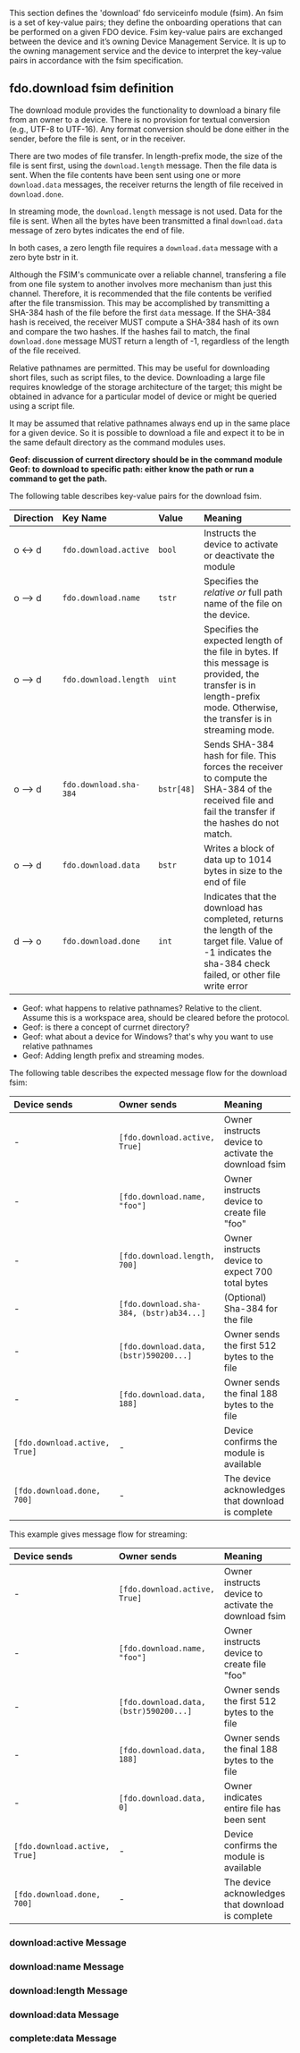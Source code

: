This section defines the 'download' fdo serviceinfo module (fsim). An fsim is a set of key-value pairs; they define the 
onboarding operations that can be performed on a given FDO device. Fsim key-value pairs are exchanged between the device and it’s owning Device Management Service. It is up to the owning management service and the
device to interpret the key-value pairs in accordance with the fsim specification.

## fdo.download fsim definition
The download module provides the functionality to download a binary file from an owner to a device. There is no provision for textual conversion (e.g., UTF-8 to UTF-16).  Any format conversion should be done either in the sender, before the file is sent, or in the receiver.  

There are two modes of file transfer.  In length-prefix mode, the size of the file is sent first, using the `download.length` message.  Then the file data is sent.  When the file contents have been sent using one or more `download.data` messages, the receiver returns the length of file received in `download.done`.  

In streaming mode, the `download.length` message is not used.  Data for the file is sent.  When all the bytes have been transmitted a final `download.data` message of zero bytes indicates the end of file. 

In both cases, a zero length file requires a `download.data` message with a zero byte bstr in it.

Although the FSIM's communicate over a reliable channel, transfering a file from one file system to another involves more mechanism than just this channel.  Therefore, it is recommended that the file contents be verified after the file transmission.  This may be accomplished by transmitting a SHA-384 hash of the file before the first `data` message.  If the SHA-384 hash is received, the receiver MUST compute a SHA-384 hash of its own and compare the two hashes. If the hashes fail to match, the final `download.done` message MUST return a length of -1, regardless of the length of the file received.

Relative pathnames are permitted.  This may be useful for downloading short files, such as script files, to the device.  Downloading a large file requires knowledge of the storage architecture of the target; this might be obtained in advance for a particular model of device or might be queried using a script file.  

It may be assumed that relative pathnames always end up in the same place for a given device.  So it is possible to download a file and expect it to be in the same default directory as the command modules uses.  

**Geof: discussion of current directory should be in the command module**
**Geof: to download to specific path: either know the path or run a command to get the path.**

The following table describes key-value pairs for the download fsim.


| Direction | Key Name                      | Value                      | Meaning   |
|:----------|:------------------------------|:---------------------------|:----------|
| o <-> d   | `fdo.download.active` | `bool` | Instructs the device to activate or deactivate the module  | 
| o --> d   | `fdo.download.name` | `tstr` | Specifies the *relative or* full path name of the file on the device.   | 
| o --> d   | `fdo.download.length` | `uint` | Specifies the expected length of the file in bytes.  If this message is provided, the transfer is in length-prefix mode.  Otherwise, the transfer is in streaming mode. | 
| o --> d   | `fdo.download.sha-384` | `bstr[48]` | Sends SHA-384 hash for file.  This forces the receiver to compute the SHA-384 of the received file and fail the transfer if the hashes do not match. |
| o --> d   | `fdo.download.data` | `bstr` | Writes a block of data up to 1014 bytes in size to the end of file  | 
| d --> o   | `fdo.download.done` | `int` | Indicates that the download has completed, returns the length of the target file.  Value of -1 indicates the sha-384 check failed, or other file write error |

* Geof: what happens to relative pathnames?   Relative to the client.  Assume this is a workspace area, should be cleared before the protocol.
* Geof: is there a concept of currnet directory?
* Geof: what about a device for Windows?  that's why you want to use relative pathnames
* Geof: Adding length prefix and streaming modes.

The following table describes the expected message flow for the download fsim:

| Device sends  | Owner sends | Meaning   |
|:----------------------|:----------------------------------|:------------------------|
| -  | `[fdo.download.active, True]` | Owner instructs device to activate the download fsim  | 
| - | `[fdo.download.name, "foo"]` |  Owner instructs device to create file "foo" | 
| - | `[fdo.download.length, 700]` |  Owner instructs device to expect 700 total bytes | 
| - | `[fdo.download.sha-384, (bstr)ab34...]` |  (Optional) Sha-384 for the file | 
| - | `[fdo.download.data,  (bstr)590200...]` |  Owner sends the first 512 bytes to the file | 
| - | `[fdo.download.data, 188]` |  Owner sends the final 188 bytes to the file | 
|  `[fdo.download.active, True]` | - | Device confirms the module is available | 
|  `[fdo.download.done, 700]` | - |  The device acknowledges that download is complete | 

This example gives message flow for streaming:

| Device sends  | Owner sends | Meaning   |
|:----------------------|:----------------------------------|:------------------------|
| - | `[fdo.download.active, True]` | Owner instructs device to activate the download fsim  | 
| - | `[fdo.download.name, "foo"]`  |  Owner instructs device to create file "foo" | 
| - | `[fdo.download.data,  (bstr)590200...]` |  Owner sends the first 512 bytes to the file | 
| - | `[fdo.download.data, 188]` |  Owner sends the final 188 bytes to the file | 
| - | `[fdo.download.data, 0]` |  Owner indicates entire file has been sent | 
| `[fdo.download.active, True]` | - | Device confirms the module is available | 
| `[fdo.download.done, 700]`    | - |  The device acknowledges that download is complete | 






### download:active Message


### download:name Message


### download:length Message

### download:data Message

### complete:data Message


